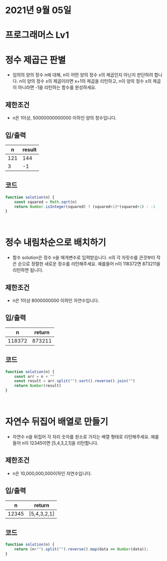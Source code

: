 # 2021년 9월 05일
# 프로그래머스 Lv1
# 정수 제곱근 판별
- 임의의 양의 정수 n에 대해, n이 어떤 양의 정수 x의 제곱인지 아닌지 판단하려 합니다.
n이 양의 정수 x의 제곱이라면 x+1의 제곱을 리턴하고, n이 양의 정수 x의 제곱이 아니라면 -1을 리턴하는 함수를 완성하세요.

## 제한조건 
- n은 1이상, 50000000000000 이하인 양의 정수입니다.
## 입/출력
|n|result|
|------|---|
|121|144|
|3|-1|
## 코드
```javascript
function solution(n) {
    const squared = Math.sqrt(n)
    return Number.isInteger(squared) ? (squared+1)*(squared+1) : -1
}
```

<br>

# 정수 내림차순으로 배치하기
- 함수 solution은 정수 n을 매개변수로 입력받습니다. n의 각 자릿수를 큰것부터 작은 순으로 정렬한 새로운 정수를 리턴해주세요. 예를들어 n이 118372면 873211을 리턴하면 됩니다.
## 제한조건 
- n은 1이상 8000000000 이하인 자연수입니다.
## 입/출력
|n|return|
|------|---|
|118372|873211|
## 코드
```javascript
function solution(n) {
    const arr = n + ""
    const result = arr.split("").sort().reverse().join("")
    return Number(result)
}
```

<br>

# 자연수 뒤집어 배열로 만들기
- 자연수 n을 뒤집어 각 자리 숫자를 원소로 가지는 배열 형태로 리턴해주세요. 예를들어 n이 12345이면 [5,4,3,2,1]을 리턴합니다.
## 제한조건 
- n은 10,000,000,000이하인 자연수입니다.
## 입/출력
|n|return|
|------|---|
|12345|[5,4,3,2,1]|
## 코드
```javascript
function solution(n) {
    return (n+"").split("").reverse().map(data => Number(data));
}
```